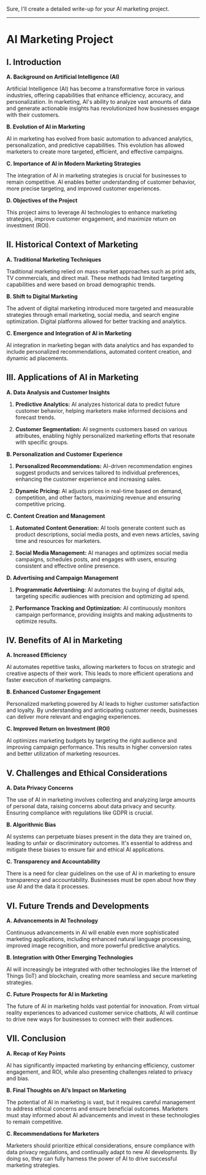 Sure, I'll create a detailed write-up for your AI marketing project.

---

# AI Marketing Project

## I. Introduction
**A. Background on Artificial Intelligence (AI)**

Artificial Intelligence (AI) has become a transformative force in various industries, offering capabilities that enhance efficiency, accuracy, and personalization. In marketing, AI's ability to analyze vast amounts of data and generate actionable insights has revolutionized how businesses engage with their customers.

**B. Evolution of AI in Marketing**

AI in marketing has evolved from basic automation to advanced analytics, personalization, and predictive capabilities. This evolution has allowed marketers to create more targeted, efficient, and effective campaigns.

**C. Importance of AI in Modern Marketing Strategies**

The integration of AI in marketing strategies is crucial for businesses to remain competitive. AI enables better understanding of customer behavior, more precise targeting, and improved customer experiences.

**D. Objectives of the Project**

This project aims to leverage AI technologies to enhance marketing strategies, improve customer engagement, and maximize return on investment (ROI).

## II. Historical Context of Marketing
**A. Traditional Marketing Techniques**

Traditional marketing relied on mass-market approaches such as print ads, TV commercials, and direct mail. These methods had limited targeting capabilities and were based on broad demographic trends.

**B. Shift to Digital Marketing**

The advent of digital marketing introduced more targeted and measurable strategies through email marketing, social media, and search engine optimization. Digital platforms allowed for better tracking and analytics.

**C. Emergence and Integration of AI in Marketing**

AI integration in marketing began with data analytics and has expanded to include personalized recommendations, automated content creation, and dynamic ad placements.

## III. Applications of AI in Marketing
**A. Data Analysis and Customer Insights**
1. **Predictive Analytics:**
   AI analyzes historical data to predict future customer behavior, helping marketers make informed decisions and forecast trends.

2. **Customer Segmentation:**
   AI segments customers based on various attributes, enabling highly personalized marketing efforts that resonate with specific groups.

**B. Personalization and Customer Experience**
1. **Personalized Recommendations:**
   AI-driven recommendation engines suggest products and services tailored to individual preferences, enhancing the customer experience and increasing sales.

2. **Dynamic Pricing:**
   AI adjusts prices in real-time based on demand, competition, and other factors, maximizing revenue and ensuring competitive pricing.

**C. Content Creation and Management**
1. **Automated Content Generation:**
   AI tools generate content such as product descriptions, social media posts, and even news articles, saving time and resources for marketers.

2. **Social Media Management:**
   AI manages and optimizes social media campaigns, schedules posts, and engages with users, ensuring consistent and effective online presence.

**D. Advertising and Campaign Management**
1. **Programmatic Advertising:**
   AI automates the buying of digital ads, targeting specific audiences with precision and optimizing ad spend.

2. **Performance Tracking and Optimization:**
   AI continuously monitors campaign performance, providing insights and making adjustments to optimize results.

## IV. Benefits of AI in Marketing
**A. Increased Efficiency**

AI automates repetitive tasks, allowing marketers to focus on strategic and creative aspects of their work. This leads to more efficient operations and faster execution of marketing campaigns.

**B. Enhanced Customer Engagement**

Personalized marketing powered by AI leads to higher customer satisfaction and loyalty. By understanding and anticipating customer needs, businesses can deliver more relevant and engaging experiences.

**C. Improved Return on Investment (ROI)**

AI optimizes marketing budgets by targeting the right audience and improving campaign performance. This results in higher conversion rates and better utilization of marketing resources.

## V. Challenges and Ethical Considerations
**A. Data Privacy Concerns**

The use of AI in marketing involves collecting and analyzing large amounts of personal data, raising concerns about data privacy and security. Ensuring compliance with regulations like GDPR is crucial.

**B. Algorithmic Bias**

AI systems can perpetuate biases present in the data they are trained on, leading to unfair or discriminatory outcomes. It's essential to address and mitigate these biases to ensure fair and ethical AI applications.

**C. Transparency and Accountability**

There is a need for clear guidelines on the use of AI in marketing to ensure transparency and accountability. Businesses must be open about how they use AI and the data it processes.

## VI. Future Trends and Developments
**A. Advancements in AI Technology**

Continuous advancements in AI will enable even more sophisticated marketing applications, including enhanced natural language processing, improved image recognition, and more powerful predictive analytics.

**B. Integration with Other Emerging Technologies**

AI will increasingly be integrated with other technologies like the Internet of Things (IoT) and blockchain, creating more seamless and secure marketing strategies.

**C. Future Prospects for AI in Marketing**

The future of AI in marketing holds vast potential for innovation. From virtual reality experiences to advanced customer service chatbots, AI will continue to drive new ways for businesses to connect with their audiences.

## VII. Conclusion
**A. Recap of Key Points**

AI has significantly impacted marketing by enhancing efficiency, customer engagement, and ROI, while also presenting challenges related to privacy and bias. 

**B. Final Thoughts on AI’s Impact on Marketing**

The potential of AI in marketing is vast, but it requires careful management to address ethical concerns and ensure beneficial outcomes. Marketers must stay informed about AI advancements and invest in these technologies to remain competitive.

**C. Recommendations for Marketers**

Marketers should prioritize ethical considerations, ensure compliance with data privacy regulations, and continually adapt to new AI developments. By doing so, they can fully harness the power of AI to drive successful marketing strategies.



